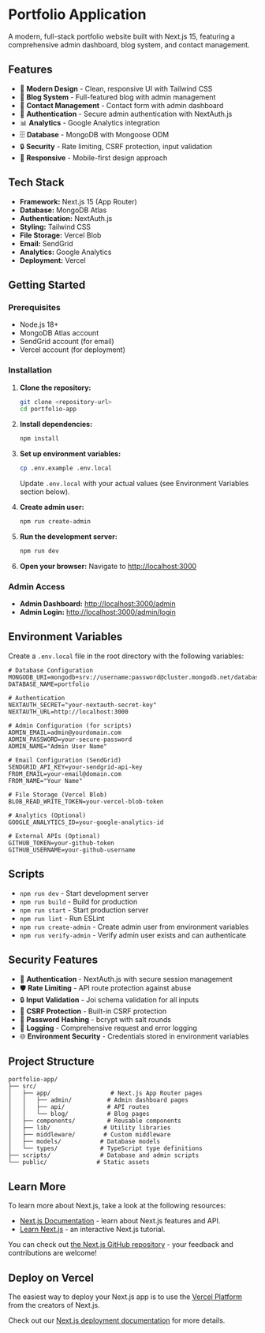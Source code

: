 # Portfolio Application

A modern, full-stack portfolio website built with Next.js 15, featuring a comprehensive admin dashboard, blog system, and contact management.

## Features

- 🎨 **Modern Design** - Clean, responsive UI with Tailwind CSS
- 📝 **Blog System** - Full-featured blog with admin management
- 📧 **Contact Management** - Contact form with admin dashboard
- 🔐 **Authentication** - Secure admin authentication with NextAuth.js
- 📊 **Analytics** - Google Analytics integration
- 🗄️ **Database** - MongoDB with Mongoose ODM
- 🔒 **Security** - Rate limiting, CSRF protection, input validation
- 📱 **Responsive** - Mobile-first design approach

## Tech Stack

- **Framework:** Next.js 15 (App Router)
- **Database:** MongoDB Atlas
- **Authentication:** NextAuth.js
- **Styling:** Tailwind CSS
- **File Storage:** Vercel Blob
- **Email:** SendGrid
- **Analytics:** Google Analytics
- **Deployment:** Vercel

## Getting Started

### Prerequisites

- Node.js 18+
- MongoDB Atlas account
- SendGrid account (for email)
- Vercel account (for deployment)

### Installation

1. **Clone the repository:**

   ```bash
   git clone <repository-url>
   cd portfolio-app
   ```

2. **Install dependencies:**

   ```bash
   npm install
   ```

3. **Set up environment variables:**

   ```bash
   cp .env.example .env.local
   ```

   Update `.env.local` with your actual values (see Environment Variables section below).

4. **Create admin user:**

   ```bash
   npm run create-admin
   ```

5. **Run the development server:**

   ```bash
   npm run dev
   ```

6. **Open your browser:**
   Navigate to [http://localhost:3000](http://localhost:3000)

### Admin Access

- **Admin Dashboard:** [http://localhost:3000/admin](http://localhost:3000/admin)
- **Admin Login:** [http://localhost:3000/admin/login](http://localhost:3000/admin/login)

## Environment Variables

Create a `.env.local` file in the root directory with the following variables:

```env
# Database Configuration
MONGODB_URI=mongodb+srv://username:password@cluster.mongodb.net/database
DATABASE_NAME=portfolio

# Authentication
NEXTAUTH_SECRET="your-nextauth-secret-key"
NEXTAUTH_URL=http://localhost:3000

# Admin Configuration (for scripts)
ADMIN_EMAIL=admin@yourdomain.com
ADMIN_PASSWORD=your-secure-password
ADMIN_NAME="Admin User Name"

# Email Configuration (SendGrid)
SENDGRID_API_KEY=your-sendgrid-api-key
FROM_EMAIL=your-email@domain.com
FROM_NAME="Your Name"

# File Storage (Vercel Blob)
BLOB_READ_WRITE_TOKEN=your-vercel-blob-token

# Analytics (Optional)
GOOGLE_ANALYTICS_ID=your-google-analytics-id

# External APIs (Optional)
GITHUB_TOKEN=your-github-token
GITHUB_USERNAME=your-github-username
```

## Scripts

- `npm run dev` - Start development server
- `npm run build` - Build for production
- `npm run start` - Start production server
- `npm run lint` - Run ESLint
- `npm run create-admin` - Create admin user from environment variables
- `npm run verify-admin` - Verify admin user exists and can authenticate

## Security Features

- 🔐 **Authentication** - NextAuth.js with secure session management
- 🛡️ **Rate Limiting** - API route protection against abuse
- 🔒 **Input Validation** - Joi schema validation for all inputs
- 🚫 **CSRF Protection** - Built-in CSRF protection
- 🔑 **Password Hashing** - bcrypt with salt rounds
- 📝 **Logging** - Comprehensive request and error logging
- 🌐 **Environment Security** - Credentials stored in environment variables

## Project Structure

```
portfolio-app/
├── src/
│   ├── app/                 # Next.js App Router pages
│   │   ├── admin/          # Admin dashboard pages
│   │   ├── api/            # API routes
│   │   └── blog/           # Blog pages
│   ├── components/         # Reusable components
│   ├── lib/               # Utility libraries
│   ├── middleware/        # Custom middleware
│   ├── models/           # Database models
│   └── types/            # TypeScript type definitions
├── scripts/              # Database and admin scripts
└── public/              # Static assets
```

## Learn More

To learn more about Next.js, take a look at the following resources:

- [Next.js Documentation](https://nextjs.org/docs) - learn about Next.js features and API.
- [Learn Next.js](https://nextjs.org/learn) - an interactive Next.js tutorial.

You can check out [the Next.js GitHub repository](https://github.com/vercel/next.js) - your feedback and contributions are welcome!

## Deploy on Vercel

The easiest way to deploy your Next.js app is to use the [Vercel Platform](https://vercel.com/new?utm_medium=default-template&filter=next.js&utm_source=create-next-app&utm_campaign=create-next-app-readme) from the creators of Next.js.

Check out our [Next.js deployment documentation](https://nextjs.org/docs/app/building-your-application/deploying) for more details.
